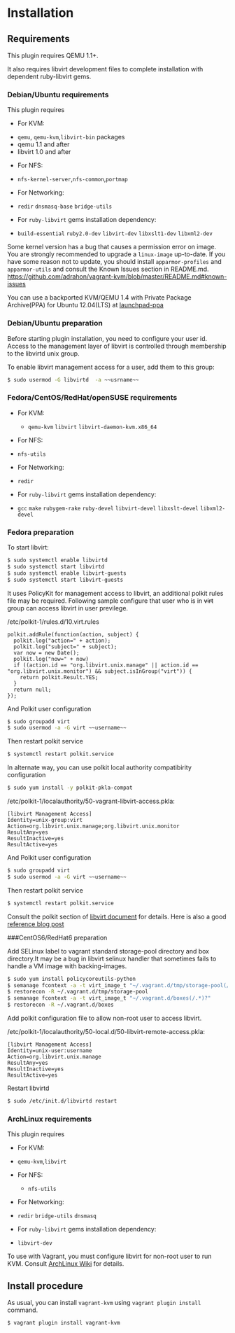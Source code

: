 # Installation

## Requirements

This plugin requires QEMU 1.1+.

It also requires libvirt development files to complete installation with
dependent ruby-libvirt gems.

### Debian/Ubuntu requirements

This plugin requires

- For KVM:
 * `qemu`, `qemu-kvm`,`libvirt-bin` packages
 * qemu 1.1 and after
 * libvirt 1.0 and after

- For NFS:
 * `nfs-kernel-server`,`nfs-common`,`portmap`

- For Networking:
 * `redir` `dnsmasq-base` `bridge-utils`

- For `ruby-libvirt` gems installation dependency:
 * `build-essential` `ruby2.0-dev` `libvirt-dev` `libxslt1-dev` `libxml2-dev`

Some kernel version has a bug that causes a permission error on image.
You are strongly recommended to upgrade a `linux-image` up-to-date.
If you have some reason not to update, you should install
`apparmor-profiles` and `apparmor-utils` and
consult the Known Issues section in README.md.
https://github.com/adrahon/vagrant-kvm/blob/master/README.md#known-issues

You can use a backported KVM/QEMU 1.4 with Private Package Archive(PPA)
for Ubuntu 12.04(LTS) at
 [launchpad-ppa](https://launchpad.net/~miurahr/+archive/vagrant)

### Debian/Ubuntu preparation

Before starting plugin installation, you need to configure your user id.
Access to the management layer of libvirt is controlled through membership
to the libvirtd unix group.

To enable libvirt management access for a user, add them to this group:

```bash
$ sudo usermod -G libvirtd  -a ~~usrname~~
```

### Fedora/CentOS/RedHat/openSUSE requirements

- For KVM:
  * `qemu-kvm` `libvirt` `libvirt-daemon-kvm.x86_64`

- For NFS:
 * `nfs-utils`

- For Networking:
 * `redir`

- For `ruby-libvirt` gems installation dependency:
 * `gcc` `make` `rubygem-rake` `ruby-devel` `libvirt-devel` `libxslt-devel` `libxml2-devel`

### Fedora preparation

To start libvirt:

```bash
$ sudo systemctl enable libvirtd
$ sudo systemctl start libvirtd
$ sudo systemctl enable libvirt-guests
$ sudo systemctl start libvirt-guests
```

It uses PolicyKit for management access to libvirt,
an additional polkit rules file may be required.
Following sample configure that user who is in ~~virt~~ group
can access libvirt in user previlege.

/etc/polkit-1/rules.d/10.virt.rules
```
polkit.addRule(function(action, subject) {
  polkit.log("action=" + action);
  polkit.log("subject=" + subject);
  var now = new Date();
  polkit.log("now=" + now)
  if ((action.id == "org.libvirt.unix.manage" || action.id == "org.libvirt.unix.monitor") && subject.isInGroup("virt")) {
    return polkit.Result.YES;
  }
  return null;
});
```
And Polkit user configuration

```bash
$ sudo groupadd virt
$ sudo usermod -a -G virt ~~username~~
```

Then restart polkit service
```bash
$ systemctl restart polkit.service
```


In alternate way, you can use polkit local authority compatibirity configuration

```bash
$ sudo yum install -y polkit-pkla-compat
```

/etc/polkit-1/localauthority/50-vagrant-libvirt-access.pkla:
```
[libvirt Management Access]
Identity=unix-group:virt
Action=org.libvirt.unix.manage;org.libvirt.unix.monitor
ResultAny=yes
ResultInactive=yes
ResultActive=yes
```

And Polkit user configuration

```bash
$ sudo groupadd virt
$ sudo usermod -a -G virt ~~username~~
```

Then restart polkit service
```bash
$ systemctl restart polkit.service
```

Consult the polkit section of [libvirt document](http://libvirt.org/auth.html#ACL_server_polkit) for details.
Here is also a good [reference blog post](https://niranjanmr.wordpress.com/2013/03/20/auth-libvirt-using-polkit-in-fedora-18/)

###CentOS6/RedHat6 preparation

Add SELinux label to vagrant standard storage-pool directory
and box directory.It may be a bug in libvirt selinux handler that
sometimes fails to handle a VM image with backing-images.

```bash
$ sudo yum install policycoreutils-python
$ semanage fcontext -a -t virt_image_t "~/.vagrant.d/tmp/storage-pool(/.*)?"
$ restorecon -R ~/.vagrant.d/tmp/storage-pool
$ semanage fcontext -a -t virt_image_t "~/.vagrant.d/boxes(/.*)?"
$ restorecon -R ~/.vagrant.d/boxes
```

Add polkit configuration file to allow non-root user to access libvirt.

/etc/polkit-1/localauthority/50-local.d/50-libvirt-remote-access.pkla:
```
[libvirt Management Access]
Identity=unix-user:username
Action=org.libvirt.unix.manage
ResultAny=yes
ResultInactive=yes
ResultActive=yes
```

Restart libvirtd

```bash
$ sudo /etc/init.d/libvirtd restart
```


### ArchLinux requirements

This plugin requires

- For KVM:
 * `qemu-kvm`,`libvirt`

- For NFS:
  * `nfs-utils`

- For Networking:
 * `redir` `bridge-utils` `dnsmasq`

- For `ruby-libvirt` gems installation dependency:
 * `libvirt-dev`

To use with Vagrant, you must configure libvirt for non-root user to run KVM.
Consult [ArchLinux Wiki](https://wiki.archlinux.org/index.php/Libvirt#Configuration)
for details.

## Install procedure

As usual, you can install `vagrant-kvm` using `vagrant plugin install` command.
```bash
$ vagrant plugin install vagrant-kvm
```

